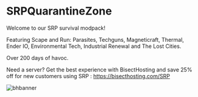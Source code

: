 # SRPQuarantineZone

Welcome to our SRP survival modpack!

Featuring Scape and Run: Parasites, Techguns, Magneticraft, Thermal,
Ender IO, Environmental Tech, Industrial Renewal and The Lost Cities.

Over 200 days of havoc.

Need a server?
Get the best experience with BisectHosting and save 25% off for new customers using SRP :
https://bisecthosting.com/SRP

![bhbanner](https://github.com/user-attachments/assets/b5b58f00-439e-4a38-af99-21e881497ed1)
